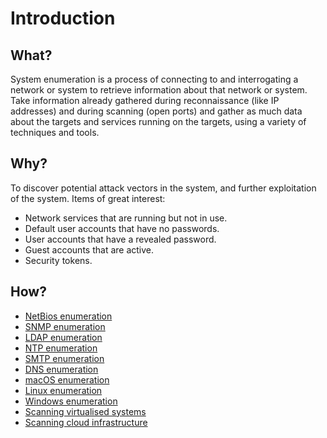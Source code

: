 # Introduction

## What?

System enumeration is a process of connecting to and interrogating a network or system to retrieve information about that network or system. Take information already gathered during reconnaissance (like IP addresses) and during scanning (open ports) and gather as much data about the targets and services running on the targets, using a variety of techniques and tools.

## Why?

To discover potential attack vectors in the system, and further exploitation of the system. Items of great interest:

* Network services that are running but not in use.
* Default user accounts that have no passwords.
* User accounts that have a revealed password.
* Guest accounts that are active.
* Security tokens.

## How?

* [NetBios enumeration](netbios.md)
* [SNMP enumeration](snmp.md)
* [LDAP enumeration](ldap.md)
* [NTP enumeration](ntp.md)
* [SMTP enumeration](smtp.md)
* [DNS enumeration](dns.md)
* [macOS enumeration](macos.md)
* [Linux enumeration](linux.md)
* [Windows enumeration](windows.md)
* [Scanning virtualised systems](virtual.md)
* [Scanning cloud infrastructure](cloud.md)
